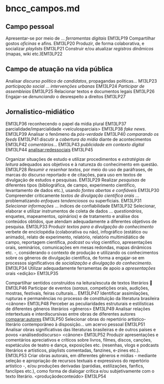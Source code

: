 bncc_campos.md 
===========

Campo pessoal
-------------
Apresentar-se por meio de ... *ferramentas digitais* EM13LP19
Compartilhar gostos *oficinas* e afins.	EM13LP20
Produzir, de forma colaborativa, e socializar *playlists*	EM13LP21
Construir e/ou atualizar *registros dinâmicos* (mapas, wiki etc.)EM13LP22

Campo de atuação na vida pública
--------------------------------
Analisar  *discurso político de candidatos*, propagandas políticas...	M13LP23
*participação social* ... *intervenções urbanas* <grafitti> <slam>	EM13LP24
*Participar de assembleias* EM13LP25
Relacionar textos e documentos legais <leis>	EM13LP26
Engajar-se *denunciando* o desrespeito a direitos 	EM13LP27


Jornalistico-midiático
----------------------
<lerjornal>	EM13LP36
reconhecendo o papel da mídia plural <fontes>	EM13LP37
parcialidade/imparcialidade <veículosparciais>	EM13LP38
*fake news*.	EM13LP39
Analisar o fenômeno da *pós-verdade* EM13LP40
 *comparando os feeds*	EM13LP41
discutir a *cobertura da mídia* diante de acontecimentos	EM13LP42
*comentários*... <memes> <cancelamento>	EM13LP43
*publicidade em contexto digital*	EM13LP44
<analisar:redessociais>	EM13LP45



Organizar situações de estudo e utilizar procedimentos e *estratégias de leitura* adequados aos objetivos e à natureza do conhecimento em questão. <fichamentos>	EM13LP28
*Resumir e resenhar textos*, por meio do uso de paráfrases, de marcas do discurso reportado e de citações, para uso em textos de divulgação de estudos e pesquisas.	EM13LP29
Realizar *pesquisas* de diferentes tipos (bibliográfica, de campo, experimento científico, levantamento de dados etc.), usando *fontes abertas e confiáveis*	EM13LP30
Compreender criticamente *textos de divulgação científica orais* ... problematizando *enfoques tendenciosos* ou superficiais.	EM13LP31
*Selecionar informações* ...  índices de confiabilidade	EM13LP32
Selecionar, elaborar e utilizar instrumentos de coleta de dados ... *questionários*, enquetes, mapeamentos, opinários) e de tratamento e análise dos conteúdos obtidos, que atendam adequadamente a diferentes objetivos de pesquisa.	EM13LP33
Produzir *textos para a divulgação do conhecimento*  verbete de enciclopédia (colaborativa ou não), infográfico (estático ou animado), relato de experimento, relatório, relatório multimidiático de campo, reportagem científica, *podcast* ou vlog científico, apresentações orais, seminários, comunicações em mesas redondas, mapas dinâmicos etc. -, considerando o contexto de produção e utilizando os conhecimentos sobre os gêneros de divulgação científica, de forma a engajar-se em processos significativos de *socialização e divulgação do conhecimento*.	EM13LP34
Utilizar adequadamente ferramentas de apoio a *apresentações* orais <edição>	EM13LP35

Compartilhar sentidos construídos na leitura/escuta de textos literários <leitura> 🙋	EM13LP46
Participar de eventos (*saraus*, competições orais, audições, mostras, festivais, feiras culturais...	EM13LP47
Identificar assimilações, rupturas e permanências no processo de constituição da literatura brasileira <cânone>	EM13LP48
Perceber as peculiaridades estruturais e estilísticas de diferentes gêneros literários <gêneros>	EM13LP49
Analisar relações intertextuais e interdiscursivas entre obras de diferentes autores <comparar:autores>	EM13LP50
Selecionar obras do repertório artístico-literário contemporâneo à disposição... um acervo pessoal <escolhadoaluno>	EM13LP51
Analisar obras significativas das literaturas brasileiras e de outros países e povos <análisedodiscurso> <cânone>	EM13LP52
Produzir apresentações e comentários apreciativos e críticos sobre livros, filmes, discos, canções, espetáculos de teatro e dança, exposições etc. (resenhas, vlogs e podcasts literários e artísticos, playlists comentadas, fanzines, e-zines etc.). <resenhas>	EM13LP53
Criar obras autorais, em diferentes gêneros e mídias - mediante seleção e apropriação de recursos textuais e expressivos do repertório artístico -, e/ou produções derivadas (paródias, estilizações, fanfics, fanclipes etc.), como forma de dialogar crítica e/ou subjetivamente com o texto literário. <produçãodeconteúdo>	EM13LP54

